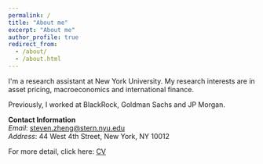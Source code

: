 ```yaml
---
permalink: /
title: "About me"
excerpt: "About me"
author_profile: true
redirect_from: 
  - /about/
  - /about.html
---
```



I'm a research assistant at New York University. My research interests are in asset pricing, macroeconomics and international finance.

Previously, I worked at BlackRock, Goldman Sachs and JP Morgan.

**Contact Information** <br/>
*Email*: steven.zheng@stern.nyu.edu <br/>
*Address*: 44 West 4th Street, New York, NY 10012

For more detail, click here: [CV](https://stevenzheng1.github.io/cv/)
